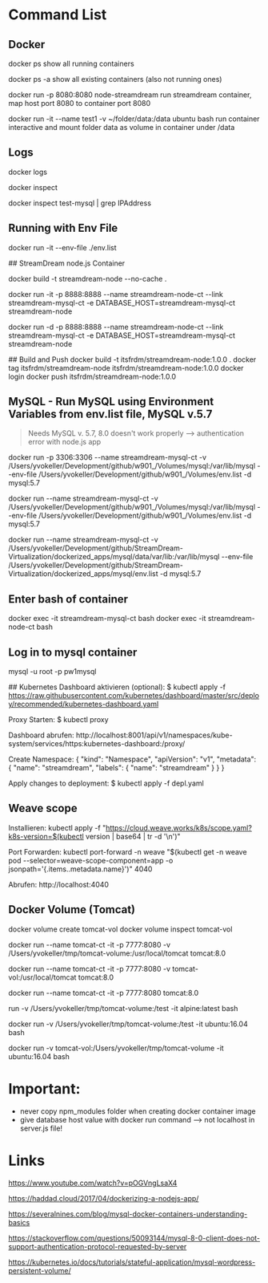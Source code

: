 # Command List

## Docker

docker ps                                                               show all running containers

docker ps -a                                                            show all existing containers (also not running ones)

docker run -p 8080:8080 node-streamdream                                run streamdream container, map host port 8080 to container port 8080

docker run -it --name test1 -v ~/folder/data:/data ubuntu bash          run container interactive and mount folder data as volume in container under /data

## Logs

docker logs <container-id>

docker inspect <container-id>

docker inspect test-mysql | grep IPAddress

## Running with Env File

docker run -it --env-file ./env.list

## StreamDream node.js Container

docker build -t streamdream-node --no-cache .

docker run -it -p 8888:8888 --name streamdream-node-ct --link streamdream-mysql-ct -e DATABASE_HOST=streamdream-mysql-ct streamdream-node

docker run -d -p 8888:8888 --name streamdream-node-ct --link streamdream-mysql-ct -e DATABASE_HOST=streamdream-mysql-ct streamdream-node

## Build and Push
docker build -t itsfrdm/streamdream-node:1.0.0 .
docker tag itsfrdm/streamdream-node itsfrdm/streamdream-node:1.0.0
docker login
docker push itsfrdm/streamdream-node:1.0.0

## MySQL - Run MySQL using Environment Variables from env.list file, MySQL v.5.7

> Needs MySQL v. 5.7, 8.0 doesn't work properly --> authentication error with node.js app

docker run -p 3306:3306 --name streamdream-mysql-ct -v /Users/yvokeller/Development/github/w901_/Volumes/mysql:/var/lib/mysql --env-file /Users/yvokeller/Development/github/w901_/Volumes/env.list -d mysql:5.7

docker run --name streamdream-mysql-ct -v /Users/yvokeller/Development/github/w901_/Volumes/mysql:/var/lib/mysql --env-file /Users/yvokeller/Development/github/w901_/Volumes/env.list -d mysql:5.7

docker run --name streamdream-mysql-ct -v /Users/yvokeller/Development/github/StreamDream-Virtualization/dockerized_apps/mysql/data/var/lib:/var/lib/mysql --env-file /Users/yvokeller/Development/github/StreamDream-Virtualization/dockerized_apps/mysql/env.list -d mysql:5.7

## Enter bash of container

docker exec -it streamdream-mysql-ct bash
docker exec -it streamdream-node-ct bash

## Log in to mysql container

mysql -u root -p
pw1mysql

## Kubernetes
Dashboard aktivieren (optional):
$ kubectl apply -f https://raw.githubusercontent.com/kubernetes/dashboard/master/src/deploy/recommended/kubernetes-dashboard.yaml

Proxy Starten:
$ kubectl proxy

Dashboard abrufen:
http://localhost:8001/api/v1/namespaces/kube-system/services/https:kubernetes-dashboard:/proxy/

Create Namespace:
{
  "kind": "Namespace",
  "apiVersion": "v1",
  "metadata": {
    "name": "streamdream",
    "labels": {
      "name": "streamdream"
    }
  }
}

Apply changes to deployment:
$ kubectl apply -f depl.yaml

## Weave scope
Installieren:
kubectl apply -f "https://cloud.weave.works/k8s/scope.yaml?k8s-version=$(kubectl version | base64 | tr -d '\n')"

Port Forwarden:
kubectl port-forward -n weave "$(kubectl get -n weave pod --selector=weave-scope-component=app -o jsonpath='{.items..metadata.name}')" 4040

Abrufen:
http://localhost:4040

## Docker Volume (Tomcat)
docker volume create tomcat-vol
docker volume inspect tomcat-vol

docker run --name tomcat-ct -it -p 7777:8080 -v /Users/yvokeller/tmp/tomcat-volume:/usr/local/tomcat tomcat:8.0

docker run --name tomcat-ct -it -p 7777:8080 -v tomcat-vol:/usr/local/tomcat tomcat:8.0

docker run --name tomcat-ct -it -p 7777:8080 tomcat:8.0


run -v /Users/yvokeller/tmp/tomcat-volume:/test -it alpine:latest bash

docker run -v /Users/yvokeller/tmp/tomcat-volume:/test -it ubuntu:16.04 bash

docker run -v tomcat-vol:/Users/yvokeller/tmp/tomcat-volume -it ubuntu:16.04 bash


# Important:

- never copy npm_modules folder when creating docker container image
- give database host value with docker run command --> not localhost in server.js file!

# Links

https://www.youtube.com/watch?v=pOGVngLsaX4

https://haddad.cloud/2017/04/dockerizing-a-nodejs-app/

https://severalnines.com/blog/mysql-docker-containers-understanding-basics

https://stackoverflow.com/questions/50093144/mysql-8-0-client-does-not-support-authentication-protocol-requested-by-server

https://kubernetes.io/docs/tutorials/stateful-application/mysql-wordpress-persistent-volume/
